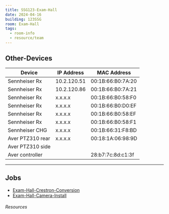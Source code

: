 ```yaml
---
title: SSG123-Exam-Hall
date: 2024-04-16
building: 123SSG
room: Exam-Hall
tags:
  - room-info
  - resource/team
---
```


## Other-Devices

Device           | IP Address   | MAC Address 
---------------- | ------------ | -----------------
Sennheiser Rx    | 10.2.120.51  | 00:1B:66:B0:7A:20
Sennheiser Rx    | 10.2.120.86  | 00:1B:66:B0:7A:21
Sennheiser Rx    | x.x.x.x      | 00:1B:66:B0:58:F0
Sennheiser Rx    | x.x.x.x      | 00:1B:66:B0:D0:EF
Sennheiser Rx    | x.x.x.x      | 00:1B:66:B0:58:EF
Sennheiser Rx    | x.x.x.x      | 00:1B:66:B0:58:F1
Sennheiser CHG   | x.x.x.x      | 00:1B:66:31:F8:BD
Aver PTZ310 rear | x.x.x.x      | 00:18:1A:06:98:9D
Aver PTZ310 side |              |
Aver controller  |              | 28:b7:7c:8d:c1:3f

---

## Jobs

- [Exam-Hall-Crestron-Conversion](../../01-Projects/Exam-Hall-Crestron-Conversion.md)
- [Exam-Hall-Camera-Install](../../01-Projects/Exam-Hall-Camera-Install.md)


###### Resources

